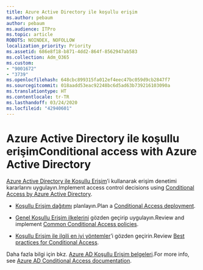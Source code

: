 ```yaml
---
title: Azure Active Directory ile koşullu erişim
ms.author: pebaum
author: pebaum
ms.audience: ITPro
ms.topic: article
ROBOTS: NOINDEX, NOFOLLOW
localization_priority: Priority
ms.assetid: 686e8f18-b871-4dd2-864f-8562947ab583
ms.collection: Adm_O365
ms.custom:
- "9001672"
- "3739"
ms.openlocfilehash: 648cbc899315fa012ef4eec47bc059d9cb2847f7
ms.sourcegitcommit: 018aadd53eac92248bc6d5ad63b739216103090a
ms.translationtype: HT
ms.contentlocale: tr-TR
ms.lasthandoff: 03/24/2020
ms.locfileid: "42940601"
---
```

# <a name="conditional-access-with-azure-active-directory"></a><span data-ttu-id="086b0-102">Azure Active Directory ile koşullu erişim</span><span class="sxs-lookup"><span data-stu-id="086b0-102">Conditional access with Azure Active Directory</span></span>

<span data-ttu-id="086b0-103">[Azure Active Directory ile Koşullu Erişim](https://docs.microsoft.com/azure/active-directory/conditional-access/overview)’i kullanarak erişim denetimi kararlarını uygulayın.</span><span class="sxs-lookup"><span data-stu-id="086b0-103">Implement access control decisions using [Conditional Access by Azure Active Directory](https://docs.microsoft.com/azure/active-directory/conditional-access/overview).</span></span>

- <span data-ttu-id="086b0-104">[Koşullu Erişim dağıtımı](https://docs.microsoft.com/azure/active-directory/conditional-access/plan-conditional-access) planlayın.</span><span class="sxs-lookup"><span data-stu-id="086b0-104">Plan a [Conditional Access deployment](https://docs.microsoft.com/azure/active-directory/conditional-access/plan-conditional-access).</span></span> 

- <span data-ttu-id="086b0-105">[Genel Koşullu Erişim ilkelerini](https://docs.microsoft.com/azure/active-directory/conditional-access/concept-conditional-access-policy-common) gözden geçirip uygulayın.</span><span class="sxs-lookup"><span data-stu-id="086b0-105">Review and implement [Common Conditional Access policies](https://docs.microsoft.com/azure/active-directory/conditional-access/concept-conditional-access-policy-common).</span></span>

- <span data-ttu-id="086b0-106">[Koşullu Erişim ile ilgili en iyi yöntemler](https://docs.microsoft.com/azure/active-directory/conditional-access/best-practices)’i gözden geçirin.</span><span class="sxs-lookup"><span data-stu-id="086b0-106">Review [Best practices for Conditional Access](https://docs.microsoft.com/azure/active-directory/conditional-access/best-practices).</span></span>

<span data-ttu-id="086b0-107">Daha fazla bilgi için bkz. [Azure AD Koşullu Erişim belgeleri](https://docs.microsoft.com/azure/active-directory/conditional-access/).</span><span class="sxs-lookup"><span data-stu-id="086b0-107">For more info, see [Azure AD Conditional Access documentation](https://docs.microsoft.com/azure/active-directory/conditional-access/).</span></span>
